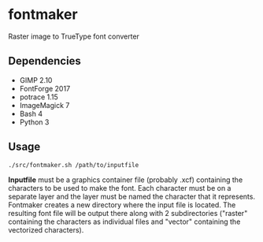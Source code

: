 # fontmaker
Raster image to TrueType font converter

## Dependencies
* GIMP 2.10
* FontForge 2017
* potrace 1.15
* ImageMagick 7
* Bash 4
* Python 3

## Usage
`./src/fontmaker.sh /path/to/inputfile`

**Inputfile** must be a graphics container file (probably .xcf) containing the characters to be used to make the font. Each character must be on a separate layer and the layer must be named the character that it represents. Fontmaker creates a new directory where the input file is located. The resulting font file will be output there along with 2 subdirectories ("raster" containing the characters as individual files and "vector" containing the vectorized characters).
